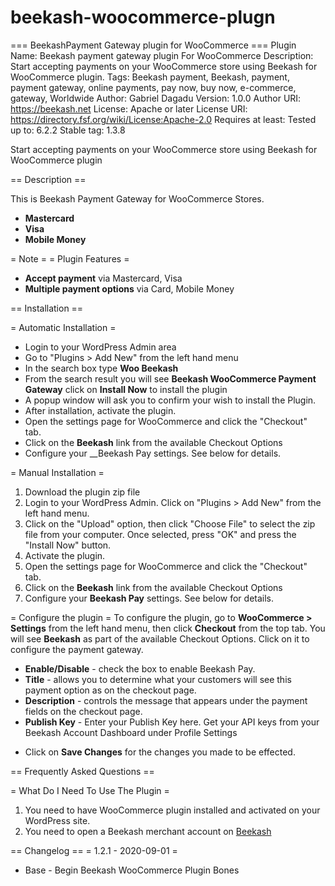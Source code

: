 # beekash-woocommerce-plugn
=== BeekashPayment Gateway plugin for WooCommerce ===
Plugin Name: Beekash payment gateway plugin For WooCommerce
Description: Start accepting payments on your WooCommerce store using Beekash for WooCommerce plugin.
Tags: Beekash payment, Beekash, payment, payment gateway, online payments, pay now, buy now, e-commerce, gateway, Worldwide
Author: Gabriel Dagadu
Version: 1.0.0
Author URI: https://beekash.net
License: Apache or later
License URI: https://directory.fsf.org/wiki/License:Apache-2.0
Requires at least:
Tested up to: 6.2.2
Stable tag: 1.3.8


Start accepting payments on your WooCommerce store using Beekash for WooCommerce plugin

== Description ==

This is Beekash Payment Gateway for WooCommerce Stores.

* __Mastercard__
* __Visa__
* __Mobile Money__

= Note =
= Plugin Features =

*   __Accept payment__ via Mastercard, Visa
*   __Multiple payment options__ via Card, Mobile Money


== Installation ==

= Automatic Installation =
* 	Login to your WordPress Admin area
* 	Go to "Plugins > Add New" from the left hand menu
* 	In the search box type __Woo Beekash__
*	From the search result you will see __Beekash WooCommerce Payment Gateway__ click on __Install Now__ to install the plugin
*	A popup window will ask you to confirm your wish to install the Plugin.
*	After installation, activate the plugin.
* 	Open the settings page for WooCommerce and click the "Checkout" tab.
* 	Click on the __Beekash__ link from the available Checkout Options
*	Configure your __Beekash Pay settings. See below for details.

= Manual Installation =
1. 	Download the plugin zip file
2. 	Login to your WordPress Admin. Click on "Plugins > Add New" from the left hand menu.
3.  Click on the "Upload" option, then click "Choose File" to select the zip file from your computer. Once selected, press "OK" and press the "Install Now" button.
4.  Activate the plugin.
5. 	Open the settings page for WooCommerce and click the "Checkout" tab.
6. 	Click on the __Beekash__ link from the available Checkout Options
7.	Configure your __Beekash Pay__ settings. See below for details.


= Configure the plugin =
To configure the plugin, go to __WooCommerce > Settings__ from the left hand menu, then click __Checkout__ from the top tab. You will see __Beekash__ as part of the available Checkout Options. Click on it to configure the payment gateway.

* __Enable/Disable__ - check the box to enable Beekash Pay.
* __Title__ - allows you to determine what your customers will see this payment option as on the checkout page.
* __Description__ - controls the message that appears under the payment fields on the checkout page.
* __Publish Key__ - Enter your  Publish Key here. Get your API keys from your Beekash Account Dashboard under Profile Settings
<!-- * __VoucherKard ID__ - Enter your VoucherKard ID here. Get it from your Beekash Account Dashboard under VoucherKard -->
* Click on __Save Changes__ for the changes you made to be effected.


== Frequently Asked Questions ==

= What Do I Need To Use The Plugin =

1.	You need to have WooCommerce plugin installed and activated on your WordPress site.
2.	You need to open a Beekash merchant account on [Beekash](https://beekash.net)


== Changelog ==
= 1.2.1 - 2020-09-01 =
* Base - Begin Beekash WooCommerce Plugin Bones
